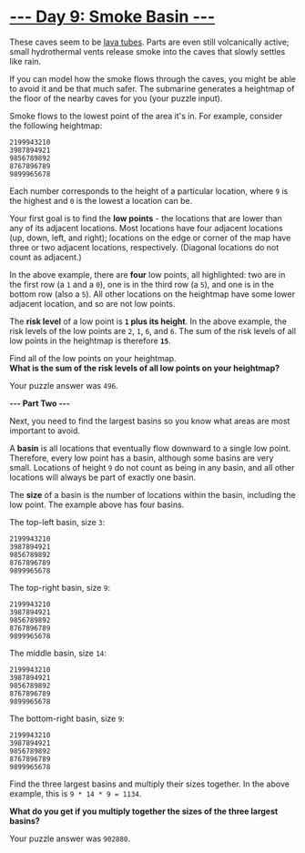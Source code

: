 # [--- Day 9: Smoke Basin ---](http://adventofcode.com/2021/day/9)


These caves seem to be [lava tubes](https://en.wikipedia.org/wiki/Lava_tube). Parts are even still volcanically active; 
small hydrothermal vents release smoke into the caves that slowly settles like rain.

If you can model how the smoke flows through the caves, you might be able to avoid it and be that much safer. 
The submarine generates a heightmap of the floor of the nearby caves for you (your puzzle input).

Smoke flows to the lowest point of the area it's in. For example, consider the following heightmap:

```
2199943210
3987894921
9856789892
8767896789
9899965678
```
Each number corresponds to the height of a particular location, 
where ``9`` is the highest and ``0`` is the lowest a location can be.

Your first goal is to find the **low points** - the locations that are lower than any of its adjacent locations. 
Most locations have four adjacent locations (up, down, left, and right); 
locations on the edge or corner of the map have three or two adjacent locations, respectively. 
(Diagonal locations do not count as adjacent.)

In the above example, there are **four** low points, all highlighted: two are in the first row (a ``1`` and a ``0``), 
one is in the third row (a ``5``), and one is in the bottom row (also a ``5``). 
All other locations on the heightmap have some lower adjacent location, and so are not low points.

The **risk level** of a low point is **``1`` plus its height**. In the above example, the risk levels of the low points are ``2``, ``1``, ``6``, and ``6``. 
The sum of the risk levels of all low points in the heightmap is therefore **``15``**.

Find all of the low points on your heightmap.  
**What is the sum of the risk levels of all low points on your heightmap?**

Your puzzle answer was ``496``.

**--- Part Two ---**

Next, you need to find the largest basins so you know what areas are most important to avoid.

A **basin** is all locations that eventually flow downward to a single low point. 
Therefore, every low point has a basin, although some basins are very small. 
Locations of height ``9`` do not count as being in any basin, and all other locations will always be part of exactly one basin.

The **size** of a basin is the number of locations within the basin, 
including the low point. The example above has four basins.

The top-left basin, size ``3``:

```
2199943210
3987894921
9856789892
8767896789
9899965678
```

The top-right basin, size ``9``:

```
2199943210
3987894921
9856789892
8767896789
9899965678
```
The middle basin, size ``14``:

```
2199943210
3987894921
9856789892
8767896789
9899965678
```

The bottom-right basin, size ``9``:

```
2199943210
3987894921
9856789892
8767896789
9899965678
```

Find the three largest basins and multiply their sizes together. In the above example, this is ``9 * 14 * 9 = 1134``.

**What do you get if you multiply together the sizes of the three largest basins?**

Your puzzle answer was ``902880``.
